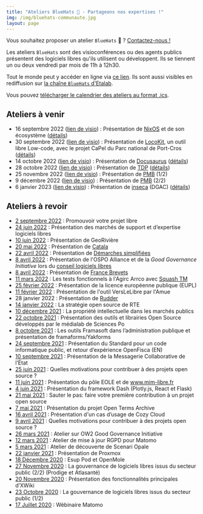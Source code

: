 ```yaml
---
title: "Ateliers BlueHats 🧢 - Partageons nos expertises !"
img: /img/bluehats-communaute.jpg
layout: page
---
```


<div class="fr-highlight">
  <p>Vous souhaitez proposer un atelier <code>BlueHats</code> 🧢 ?  <a href="mailto:logiciels-libres@data.gouv.fr">Contactez-nous !</a></p>
</div>

Les ateliers `BlueHats` sont des visioconférences ou des agents publics présentent des logiciels libres qu'ils utilisent ou développent.  Ils se tiennent un ou deux vendredi par mois de 11h à 12h30.

Tout le monde peut y accéder en ligne via [ce lien](https://webinaire.numerique.gouv.fr//meeting/signin/362/creator/369/hash/84c9902a44b481830388d5d69c808eb669da0a5b).  Ils sont aussi visibles en rediffusion sur [la chaîne `BlueHats` d'Etalab](https://www.dailymotion.com/playlist/x767bq).

Vous pouvez [télécharger le calendrier des ateliers au format .ics](https://git.sr.ht/~etalab/logiciels-libres/blob/master/evenements/ateliers-bluehats.ics).

## Ateliers à venir

- 16 septembre 2022 ([lien de visio](https://webinaire.numerique.gouv.fr//meeting/signin/362/creator/369/hash/84c9902a44b481830388d5d69c808eb669da0a5b)) : Présentation de [NixOS](https://nixos.org/) et de son écosystème ([détails](https://github.com/blue-hats/ateliers/blob/main/ateliers.org#16-septembre--pr%C3%A9sentation-de-nixos-et-son-%C3%A9cosyst%C3%A8me))
- 30 septembre 2022 ([lien de visio](https://webinaire.numerique.gouv.fr//meeting/signin/362/creator/369/hash/84c9902a44b481830388d5d69c808eb669da0a5b)) : Présentation de [LocoKit](https://locokit.io/), un outil libre Low-code, avec le projet CaPel du Parc national de Port-Cros ([détails](https://github.com/blue-hats/ateliers/blob/main/ateliers.org#30-septembre--pr%C3%A9sentation-du-logiciel-libre-locokit-%C3%A0-travers-la-plate-forme-capel))
- 14 octobre 2022 ([lien de visio](https://webinaire.numerique.gouv.fr//meeting/signin/362/creator/369/hash/84c9902a44b481830388d5d69c808eb669da0a5b)) : Présentation de [Docusaurus](https://docusaurus.io/) ([détails](https://github.com/blue-hats/ateliers/blob/main/ateliers.org#14-octobre--pr%C3%A9sentation-de-docusaurus))
- 28 octobre 2022 ([lien de visio](https://webinaire.numerique.gouv.fr//meeting/signin/362/creator/369/hash/84c9902a44b481830388d5d69c808eb669da0a5b)) : Présentation de [TDP](https://github.com/TOSIT-IO/TDP) ([détails](https://github.com/blue-hats/ateliers/blob/main/ateliers.org#28-octobre--pr%C3%A9sentation-de-tdp))
- 25 novembre 2022 ([lien de visio](https://webinaire.numerique.gouv.fr//meeting/signin/362/creator/369/hash/84c9902a44b481830388d5d69c808eb669da0a5b)) : Présentation de [PMB](https://www.wikidata.org/wiki/Q3359740) (1/2)
- 9 décembre 2022 ([lien de visio](https://webinaire.numerique.gouv.fr//meeting/signin/362/creator/369/hash/84c9902a44b481830388d5d69c808eb669da0a5b)) : Présentation de [PMB](https://www.wikidata.org/wiki/Q3359740) (2/2)
- 6 janvier 2023 ([lien de visio](https://webinaire.numerique.gouv.fr//meeting/signin/362/creator/369/hash/84c9902a44b481830388d5d69c808eb669da0a5b)) : Présentation de [inseca](https://github.com/DGAC/inseca) (DGAC) ([détails](https://github.com/blue-hats/ateliers/blob/main/ateliers.org#6-janvier--pr%C3%A9sentation-de-httpsgithubcomdgacinseca))

## Ateliers à revoir

- [2 septembre 2022](/ateliers/promouvoir-votre-projet-libre) : Promouvoir votre projet libre
- [24 juin 2022](/ateliers/sll) : Présentation des marchés de support et d’expertise logiciels libres
- [10 juin 2022](/ateliers/georiviere) : Présentation de GeoRivière
- [20 mai 2022](/ateliers/catala) : Présentation de [Catala](https://catala-lang.org)
- [22 avril 2022](/ateliers/demarches-simplifiees) : Présentation de [Démarches simplifiées](https://github.com/betagouv/demarches-simplifiees.fr/)
- [8 avril 2022](/ateliers/ospo-alliance-good-governance-initiative) : Présentation de l'OSPO Alliance et de la *Good Governance Initiative* lors du [conseil logiciels libres](https://man.sr.ht/~etalab/logiciels-libres/conseil-logiciels-libres.md)
- [8 avril 2022](/ateliers/france-brevets) : Présentation de [France Brevets](https://www.francebrevets.com/)
- [11 mars 2022](/ateliers/squash-tm) : Les tests fonctionnels à l'Agirc Arrco avec [Squash TM](https://sill.etalab.gouv.fr/fr/software?id=137)
- [25 février 2022](/ateliers/eupl) : Présentation de la licence européenne publique (EUPL)
- [11 février 2022](/ateliers/amue-verslelibre) : Présentation de l'outil VersLeLibre par l'Amue
- 28 janvier 2022 : Présentation de [Rudder](https://sill.etalab.gouv.fr/fr/software?id=164)
- [14 janvier 2022](/ateliers/rte) : La stratégie open source de RTE
- [10 décembre 2021](/ateliers/propriete-intellectuelle-marches-publics) : La propriété intellectuelle dans les marchés publics
- [22 octobre 2021](/ateliers/medialab-sciences-po) : Présentation des outils et librairies Open Source développés par le médialab de Sciences Po
- [8 octobre 2021](/ateliers/outils-framasoft-administration-publique-yakforms) : Les outils Framasoft dans l’administration publique et présentation de framaforms/Yakforms
- [24 septembre 2021](/ateliers/standard-code-informatique-public-openfisca) : Présentation du Standard pour un code informatique public, et retour d’expérience OpenFisca (EN)
- [10 septembre 2021](/ateliers/messagerie-collaborative-etat) : Présentation de la Messagerie Collaborative de l’État
- [25 juin 2021](/ateliers/motivation-contributions-open-source) : Quelles motivations pour contribuer à des projets open source ?
- [11 juin 2021](/ateliers/pole-eole-mim-libre) : Présentation du pôle EOLE et de www.mim-libre.fr
- [4 juin 2021](/ateliers/framework-dash) : Présentation du framework Dash (Plotly.js, React et Flask)
- [21 mai 2021](/ateliers/premiere-contribution-projet-open-source) : Sauter le pas: faire votre première contribution à un projet open source
- [7 mai 2021](/ateliers/open-terms-archive) : Présentation du projet Open Terms Archive
- [16 avril 2021](/ateliers/cozy-cloud) : Présentation d'un cas d’usage de Cozy Cloud
- [9 avril 2021](/ateliers/motivation-contributions-open-source) : Quelles motivations pour contribuer à des projets open source ?
- [26 mars 2021](/ateliers/ow2-good-governance-initiative) : Atelier sur OW2 Good Governance Initiative
- [12 mars 2021](/ateliers/matomo) : Atelier de mise à jour RGPD pour Matomo
- [5 mars 2021](/ateliers/scenari-opale) : Atelier de découverte de Scenari Opale
- [22 janvier 2021](/ateliers/proxmox) : Présentation de Proxmox
- [18 Décembre 2020](/ateliers/esup-pod-openmole) : Esup Pod et OpenMole
- [27 Novembre 2020](/ateliers/exemples-gouvernance-logiciels-libres-secteur-public) : La gouvernance de logiciels libres issus du secteur public (2/2) (Prodige et Atlasanté)
- [20 Novembre 2020](/ateliers/xwiki) : Présentation des fonctionnalités principales d’XWiki
- [23 Octobre 2020](/ateliers/exemples-gouvernance-logiciels-libres-secteur-public) : La gouvernance de logiciels libres issus du secteur public (1/2)
- [17 Juillet 2020](/ateliers/matomo) : Wébinaire Matomo

